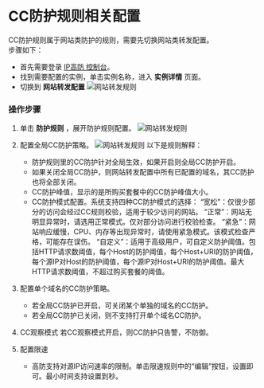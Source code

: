 # CC防护规则相关配置
CC防护规则属于网站类防护的规则，需要先切换网站类转发配置。</BR>
步骤如下：

   - 首先需要登录 [IP高防 控制台](https://ip-anti-console.jdcloud.com/instancelist)。
   - 找到需要配置的实例，单击实例名称，进入 **实例详情** 页面。
   - 切换到 **网站转发配置** 
      ![网站转发规则](https://github.com/jdcloudcom/cn/blob/edit/image/Advanced%20Anti-DDoS/web-rule%2002.png)

### 操作步骤
1. 单击 **防护规则** ，展开防护规则配置。
 ![网站转发规则](https://github.com/jdcloudcom/cn/blob/edit/image/Advanced%20Anti-DDoS/web-rule%2004.png)
 
2. 配置全局CC防护策略。
 ![网站转发规则](https://github.com/jdcloudcom/cn/blob/edit/image/Advanced%20Anti-DDoS/CC%20rules%2001.png)
以下是规则解释：
      
   - 防护规则里的CC防护针对全局生效，如果开启则全局CC防护开启。
   - 如果关闭全局CC防护，则网站转发配置中所有已配置的域名，其CC防护也将全部关闭。
   - CC防护峰值，显示的是所购买套餐中的CC防护峰值大小。
   - CC防护模式配置。系统支持四种CC防护模式的选择：
      “宽松”：仅很少部分的访问会经过CC规则校验，适用于较少访问的网站。
      “正常”：网站无明显异常时，请选用正常模式。仅对部分访问进行校验检查。
      “紧急”：网站响应缓慢，CPU、内存等出现异常时，请使用紧急模式。该模式检查严格，可能存在误伤。
      “自定义”：适用于高级用户，可自定义防护阈值。包括HTTP请求数阈值，每个Host的防护阈值，每个Host+URI的防护阈值，每个源IP对Host的防护阈值，每个源IP对Host+URI的防护阈值。最大HTTP请求数阈值，不超过购买套餐的阈值。

3. 配置单个域名的CC防护策略。
       
    - 若全局CC防护已开启，可关闭某个单独的域名的CC防护。
    - 若全局CC防护已关闭，则不支持打开单个域名CC防护。
 
4. CC观察模式
若CC观察模式开启，则CC防护只告警，不防御。

5. 配置限速
   
   - 高防支持对源IP访问速率的限制。单击限速规则中的“编辑”按钮，设置即可。最小时间支持设置到秒。


